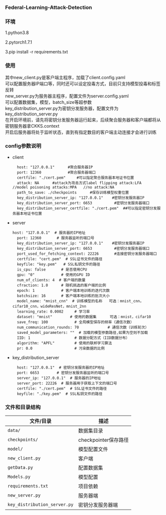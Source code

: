 ### Federal-Learning-Attack-Detection

### 环境

1.python3.8

2.pytorch1.7.1

3.pip install -r requirements.txt

### 使用

其中new_client.py是客户端主程序，加载了client.config.yaml  
可以配置服务器IP端口等，同时还可以设定投毒方式，目前只支持模型投毒和标签反转  
new_server.py为服务器主程序，配置文件为server.config.yaml  
可以配置数据集，模型，batch_size等超参数  
key_distribution_server.py为密钥分发服务器，配置文件为key_distribution_server.py  
在开启环境前，请先将密钥分发服务器运行起来，后续聚合服务器和客户端都将从密钥服务器拿CKKS.context  
开启后服务器将处于监听状态，直到有指定数目的客户端主动连接才会进行训练

### config参数说明
- client
  ```
    host: "127.0.0.1"      #聚合服务器IP  
    port: 12360            #聚合服务器端口  
    certfile: "./cert.pem"     #可以指定聚合服务器本地证书位置  
    attack: NA      #attack为攻击方式label flipping attack:LFA  //model poisoning attacks:MPA   //no attack:NA  
    path_to_save: ./checkpoints      #保存训练模型权重位置  
    key_distribution_server_ip: "127.0.0.1"    #密钥分发服务器IP  
    key_distribution_server_port: 6653          #密钥分发服务器端口  
    key_distribution_server_certfile: "./cert.pem"  ##可以指定密钥分发服务器本地证书位置  
  ```  
- server
  ```
  host: "127.0.0.1"  # 服务器的IP地址
    port: 12360       # 服务器监听的端口号
    key_distribution_server_ip: "127.0.0.1"    #密钥分发服务器IP 
    key_distribution_server_port: 6653          #密钥分发服务器端口
    port_used_for_fetching_context: 22226       #连接密钥分发服务器端口
    certfile: "cert.pem"  # SSL证书文件的路径
    keyfile: "key.pem"   # SSL私钥文件的路径
    is_cpu: false       # 是否使用CPU
    gpu: "0"            # 使用的GPU ID
    num_of_clients: 4  # 客户端的数量
    cfraction: 1.0      # 随机挑选的客户端的比例
    epoch: 1            # 客户端本地训练的迭代次数
    batchsize: 16       # 客户端本地训练的批次大小
    model_name: "mnist_cnn"  # 训练模型的名称   可选：mnist_cnn，cifar10_cnn，wideResNet，mnist_2nn
    learning_rate: 0.0002     # 学习率
    dataset: "mnist"        # 使用的数据集      可选：mnist，cifar10
    save_freq: 100            # 全局模型保存的频率（通信次数）
    num_communication_rounds: 70             # 通信次数（训练轮次）
    saved_model_parameters: ""  # 加载的模型参数路径,如果为空则不加载
    IID: 1                    # 数据分配方式（IID数据分布）
    algorithm: "APFL"         # 使用的联邦学习算法
    pr: 0.0                   # 污染数据的比例
  ```

- key_distribution_server
  ```
    host: "127.0.0.1"  # 密钥分发服务器的IP地址
    port: 6653        # 密钥分发服务器监听的端口号
    server_ip: "127.0.0.1"  # 服务器的IP地址
    server_port: 22226  # 服务器用于获取上下文的端口号
    certfile: "./cert.pem"  # SSL证书文件的路径
    keyfile: "./key.pem"  # SSL私钥文件的路径
  ```


### 文件和目录结构
| 文件/目录                       | 描述                 |
| -----------------              | ---------            |
| `data/`                        | 数据集目录            |
| `checkpoints/`                 | checkpointer保存路径  |
| `model/`                       | 模型配置文件          |
| `new_client.py`                | 客户端                |
| `getData.py`                   | 配置数据集            |
| `Models.py`                    | 模型配置              |
| `requirements.txt`             | 项目依赖              |
| `new_server.py`                | 服务器端              |
| `key_distribution_server.py`   | 密钥分发服务器端       |
